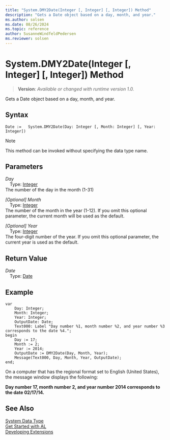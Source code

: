 ```yaml
---
title: "System.DMY2Date(Integer [, Integer] [, Integer]) Method"
description: "Gets a Date object based on a day, month, and year."
ms.author: solsen
ms.date: 08/26/2024
ms.topic: reference
author: SusanneWindfeldPedersen
ms.reviewer: solsen
---
```

[//]: # (START>DO_NOT_EDIT)
[//]: # (IMPORTANT:Do not edit any of the content between here and the END>DO_NOT_EDIT.)
[//]: # (Any modifications should be made in the .xml files in the ModernDev repo.)
# System.DMY2Date(Integer [, Integer] [, Integer]) Method
> **Version**: _Available or changed with runtime version 1.0._

Gets a Date object based on a day, month, and year.


## Syntax
```AL
Date :=   System.DMY2Date(Day: Integer [, Month: Integer] [, Year: Integer])
```
> [!NOTE]
> This method can be invoked without specifying the data type name.
## Parameters
*Day*  
&emsp;Type: [Integer](../integer/integer-data-type.md)  
The number of the day in the month (1-31)  

*[Optional] Month*  
&emsp;Type: [Integer](../integer/integer-data-type.md)  
The number of the month in the year (1-12). If you omit this optional parameter, the current month will be used as the default.  

*[Optional] Year*  
&emsp;Type: [Integer](../integer/integer-data-type.md)  
The four-digit number of the year. If you omit this optional parameter, the current year is used as the default.  


## Return Value
*Date*  
&emsp;Type: [Date](../date/date-data-type.md)  



[//]: # (IMPORTANT: END>DO_NOT_EDIT)

## Example  
 
```al
var
    Day: Integer;
    Month: Integer;
    Year: Integer;
    OutputDate: Date;
    Text000: Label "Day number %1, month number %2, and year number %3 corresponds to the date %4.";  
begin  
    Day := 17;  
    Month := 2;  
    Year := 2014;  
    OutputDate := DMY2Date(Day, Month, Year);  
    Message(Text000, Day, Month, Year, OutputDate);  
end;
```  
  
On a computer that has the regional format set to English \(United States\), the message window displays the following:  
  
**Day number 17, month number 2, and year number 2014 corresponds to the date 02/17/14.**
 
## See Also
[System Data Type](system-data-type.md)  
[Get Started with AL](../../devenv-get-started.md)  
[Developing Extensions](../../devenv-dev-overview.md)